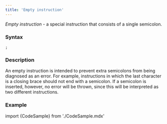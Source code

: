 ```yaml
---
title: 'Empty instruction'
---
```


*Empty instruction* - a special instruction that consists of a single semicolon.

### Syntax

    ;

### Description

An empty instruction is intended to prevent extra semicolons from being diagnosed as an error. For example, instructions in which the last character is a closing brace should not end with a semicolon. If a semicolon is inserted, however, no error will be thrown, since this will be interpreted as two different instructions. 

### Example


import {CodeSample} from './CodeSample.mdx'

<CodeSample url="https://documentation.lsfusion.org/sample?file=InstructionSample&block=empty"/>

  
